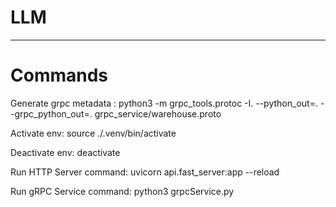 # LLM

---------------
# Commands

Generate grpc metadata :  python3 -m grpc_tools.protoc -I. --python_out=. --grpc_python_out=. grpc_service/warehouse.proto

Activate env: source ./.venv/bin/activate

Deactivate env: deactivate

Run HTTP Server command: uvicorn api.fast_server:app --reload

Run gRPC Service command: python3 grpcService.py